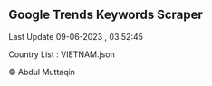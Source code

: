 

## Google Trends Keywords Scraper 
 
Last Update 09-06-2023 , 03:52:45

Country List :
VIETNAM.json



© Abdul Muttaqin 
